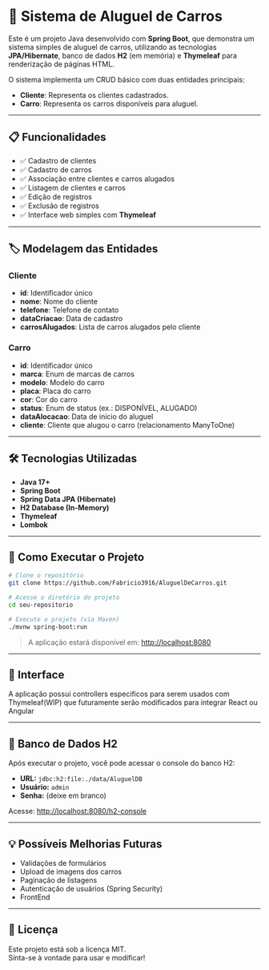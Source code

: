 # 🚗 Sistema de Aluguel de Carros

Este é um projeto Java desenvolvido com **Spring Boot**, que demonstra um sistema simples de aluguel de carros, utilizando as tecnologias **JPA/Hibernate**, banco de dados **H2** (em memória) e **Thymeleaf** para renderização de páginas HTML.

O sistema implementa um CRUD básico com duas entidades principais:

- **Cliente**: Representa os clientes cadastrados.
- **Carro**: Representa os carros disponíveis para aluguel.

---

## 📋 Funcionalidades

- ✅ Cadastro de clientes
- ✅ Cadastro de carros
- ✅ Associação entre clientes e carros alugados
- ✅ Listagem de clientes e carros
- ✅ Edição de registros
- ✅ Exclusão de registros
- ✅ Interface web simples com **Thymeleaf**

---

## 🏷️ Modelagem das Entidades

### Cliente

- **id**: Identificador único
- **nome**: Nome do cliente
- **telefone**: Telefone de contato
- **dataCriacao**: Data de cadastro
- **carrosAlugados**: Lista de carros alugados pelo cliente

### Carro

- **id**: Identificador único
- **marca**: Enum de marcas de carros
- **modelo**: Modelo do carro
- **placa**: Placa do carro
- **cor**: Cor do carro
- **status**: Enum de status (ex.: DISPONÍVEL, ALUGADO)
- **dataAlocacao**: Data de início do aluguel
- **cliente**: Cliente que alugou o carro (relacionamento ManyToOne)

---

## 🛠️ Tecnologias Utilizadas

- **Java 17+**
- **Spring Boot**
- **Spring Data JPA (Hibernate)**
- **H2 Database (In-Memory)**
- **Thymeleaf**
- **Lombok**

---

## 🚀 Como Executar o Projeto

```bash
# Clone o repositório
git clone https://github.com/Fabricio3916/AluguelDeCarros.git

# Acesse o diretório do projeto
cd seu-repositorio

# Execute o projeto (via Maven)
./mvnw spring-boot:run
```

> A aplicação estará disponível em: [http://localhost:8080](http://localhost:8080)

---

## 🎨 Interface

A aplicação possui controllers especificos para serem usados com Thymeleaf(WIP) que futuramente serão modificados para integrar React ou Angular

---

## 💄 Banco de Dados H2

Após executar o projeto, você pode acessar o console do banco H2:

- **URL:** `jdbc:h2:file:./data/AluguelDB`
- **Usuário:** `admin`
- **Senha:** (deixe em branco)

Acesse: [http://localhost:8080/h2-console](http://localhost:8080/h2-console)

---

## 💡 Possíveis Melhorias Futuras

- Validações de formulários
- Upload de imagens dos carros
- Paginação de listagens
- Autenticação de usuários (Spring Security)
- FrontEnd 

---

## 📝 Licença

Este projeto está sob a licença MIT.\
Sinta-se à vontade para usar e modificar!

